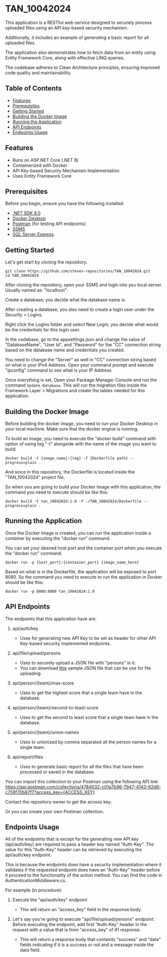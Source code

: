 # TAN_10042024

This application is a RESTful web service designed to securely process uploaded files using an API key-based security mechanism. 

Additionally, it includes an example of generating a basic report for all uploaded files. 

The application also demonstrates how to fetch data from an entity using Entity Framework Core, along with effective LINQ queries.

The codebase adheres to Clean Architecture principles, ensuring improved code quality and maintainability.


## Table of Contents

- [Features](#features)
- [Prerequisites](#prerequisites)
- [Getting Started](#getting-started)
- [Building the Docker Image](#building-the-docker-image)
- [Running the Application](#running-the-application)
- [API Endpoints](#api-endpoints)
- [Endpoints Usage](#endpoints-usage)

## Features

- Runs on ASP.NET Core (.NET 8)
- Containerized with Docker
- API Key-based Security Mechanism Implementation
- Uses Entity Framework Core


## Prerequisites

Before you begin, ensure you have the following installed:

- [.NET SDK 8.0](https://dotnet.microsoft.com/download/dotnet/8.0)
- [Docker Desktop](https://www.docker.com/get-started)
- [Postman](https://www.postman.com/) (for testing API endpoints)
- [SSMS](https://learn.microsoft.com/en-us/sql/ssms/download-sql-server-management-studio-ssms?view=sql-server-ver16)
- [SQL Server Express](https://www.microsoft.com/en-us/download/details.aspx?id=104781&lc=1033&msockid=22f712c8b3e26fa7318c060db27f6e03)


## Getting Started

Let's get start by cloning the repository.


	git clone https://github.com/steven-repositories/TAN_10042024.git
	cd TAN_10042024


After cloning the repository, open your SSMS and login into you local server. Usually named as: "localhost".

Create a database; you decide what the database name is. 

After creating a database, you also need to create a login user under the Security > Logins.

Right click the Logins folder and select New Login; you decide what would be the credentials for this login user.

In the codebase, go to the appsettings.json and change the value of "DatabaseName", "User Id", and "Password" for the "CC" connection string based on the database name and credentials you created.

You need to change the "Server" as well in "CC" connection string based on what is your IPv4 Address. Open your command prompt and execute "ipconfig" command to see what is your IP Address.

Once everything is set, Open your Package Manager Console and run the command `Update-Database`. This will run the migration files inside the Framework Layer > Migrations and create the tables needed for this application.


## Building the Docker Image

Before building the docker image, you need to run your Docker Desktop in your local machine. Make sure that the docker engine is running.

To build an image, you need to execute the "docker build" command with option of using tag "-t" alongside with the name of the image you want to build.


	docker build -t {image_name}:{tag} -f {Dockerfile path} --progress=plain .


And since in this repository, the Dockerfile is located inside the "TAN_10042024" project file.

So when you are going to build your Docker Image with this application, the command you need to execute should be like this:


	docker build -t tan_10042024:1.0 -f ./TAN_10042024/Dockerfile --progress=plain .



## Running the Application

Once the Docker Image is created, you can run the application inside a container by executing the "docker run" command.

You can set your desired host port and the container port when you execute the "docker run" command.


	docker run -p {host_port}:{container_port} {image_name_here}


Based on what is in the Dockerfile, the application will be exposed to port 8080. So the command you need to execute to run the application in Docker should be like this:


	docker run -p 8080:8080 tan_10042024:1.0



## API Endpoints

The endpoints that this application have are:

1. api/auth/key 
	- Uses for generating new API Key to be set as header for other API Key-based security implemented endpoints.
	
2. api/file/upload/persons
	- Uses to securely upload a JSON file with "persons" in it.
	- You can download [this](./TAN_10042024/Libraries/Assets/Persons.json) sample JSON file that can be use for file uploading. 
	
3. api/person/{team}/max-score
	- Uses to get the highest score that a single team have in the database.
	
4. api/person/{team}/second-to-least-score
	- Uses to get the second to least score that a single team have in the database.

5. api/person/{team}/union-names
	- Uses to unionized by comma separated all the person names for a single team.

6. api/report/files
	- Uses to generate basic report for all the files that have been processed or saved in the database.

You can import this collection to your Postman using the following API link: 
https://api.postman.com/collections/4784032-c01a7b96-7947-4143-92d8-c759f70b87f7?access_key={ACCESS_KEY}

Contact the repository owner to get the access key.

Or you can create your own Postman collection.



## Endpoints Usage

All of the endpoints that is except for the generating new API key (api/auth/key) are required to pass a header key named "Auth-Key".
The value for this "Auth-Key" header can be retrieved by executing the api/auth/key endpoint.

This is because the endpoints does have a security implementation where it validates if the requested endpoint does have an "Auth-Key" header before it proceed to the functionality of the action method.
You can find the code in AuthenticationMiddleware.cs.

For example (in procedure):

1. Execute the "api/auth/key" endpoint
	- This will return an "access_key" field in the response body.

2. Let's say you're going to execute "api/file/upload/persons" endpoint. Before executing the endpoint, add first "Auth-Key" header in the request with a value that is from "access_key" of #1 response.
	- This will return a response body that containts "success" and "data" fields indicating if it is a success or not and a message inside the data field.